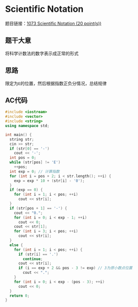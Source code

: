 # Scientific Notation 
题目链接：[1073 Scientific Notation (20 point(s))](https://pintia.cn/problem-sets/994805342720868352/problems/994805395707510784)

## 题干大意

将科学计数法的数字表示成正常的形式

## 思路

限定为`E`的位置，然后根据指数正负分情况，总结规律

## AC代码
```cpp linenums="1"
#include <iostream>
#include <vector>
#include <string>
using namespace std;

int main() {
  string str;
  cin >> str;
  if (str[0] == '-')
    cout << '-';
  int pos = 0;
  while (str[pos] != 'E')
    ++pos;
  int exp = 0; // 计算指数
  for (int i = pos + 2; i < str.length(); ++i) {
    exp = exp * 10 + (str[i] - '0');
  }
  if (exp == 0) {
    for (int i = 1; i < pos; ++i)
      cout << str[i];
  }
  if (str[pos + 1] == '-') {
    cout << "0.";
    for (int i = 0; i < exp - 1; ++i)
      cout << 0;
    cout << str[1];
    for (int i = 3; i < pos; ++i)
      cout << str[i];
  }
  else {
    for (int i = 1; i < pos; ++i) {
      if (str[i] == '.')
        continue;
      cout << str[i];
      if (i == exp + 2 && pos - 3 != exp) // 3为原小数点位置
        cout << ".";
    }
    for (int i = 0; i < exp - (pos - 3); ++i)
      cout << 0;
  }
  return 0;
}
```
